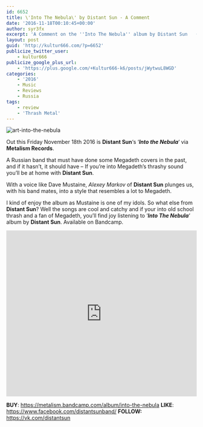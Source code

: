 ```yaml
---
id: 6652
title: \'Into The Nebula\' by Distant Sun - A Comment
date: '2016-11-18T00:10:45+00:00'
author: syr3fx
excerpt: 'A Comment on the ''Into The Nebula'' album by Distant Sun   (2016).'
layout: post
guid: 'http://kultur666.com/?p=6652'
publicize_twitter_user:
    - kultur666
publicize_google_plus_url:
    - 'https://plus.google.com/+Kultur666-k6/posts/jWytwuL8WGD'
categories:
    - '2016'
    - Music
    - Reviews
    - Russia
tags:
    - review
    - 'Thrash Metal'
---
```


![art-into-the-nebula](http://localhost:8080/wp-content/uploads/2016/11/art-into-the-nebula.jpg)

Out this Friday November 18th 2016 is **Distant Sun**‘s ‘***Into the Nebula***‘ via **Metalism Records**.

A Russian band that must have done some Megadeth covers in the past, and if it hasn’t, it should have – If you’re into Megadeth’s thrashy sound you’ll be at home with **Distant Sun**.

With a voice like Dave Mustaine, *Alexey Markov* of **Distant Sun** plunges us, with his band mates, into a style that resembles a lot to Megadeth.

I kind of enjoy the album as Mustaine is one of my idols. So what else from **Distant Sun**? Well the songs are cool and catchy and if your into old school thrash and a fan of Megadeth, you’ll find joy listening to ‘***Into The Nebula***‘ album by **Distant Sun**. Available on Bandcamp.

<iframe style="border: 0; width: 100%; height: 439px;" src="https://bandcamp.com/EmbeddedPlayer/album=3329102785/size=large/bgcol=333333/linkcol=e99708/tracklist=false/transparent=true/" seamless></iframe>

**BUY**: <https://metalism.bandcamp.com/album/into-the-nebula>
**LIKE**: <https://www.facebook.com/distantsunband/>
**FOLLOW:** <https://vk.com/distantsun>